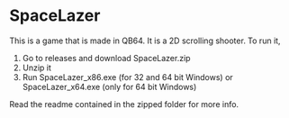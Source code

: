 # SpaceLazer
This is a game that is made in QB64. It is a 2D scrolling shooter.
To run it, 
  1. Go to releases and download SpaceLazer.zip
  2. Unzip it
  3. Run SpaceLazer_x86.exe (for 32 and 64 bit Windows) or SpaceLazer_x64.exe (only for 64 bit Windows)

Read the readme contained in the zipped folder for more info.
